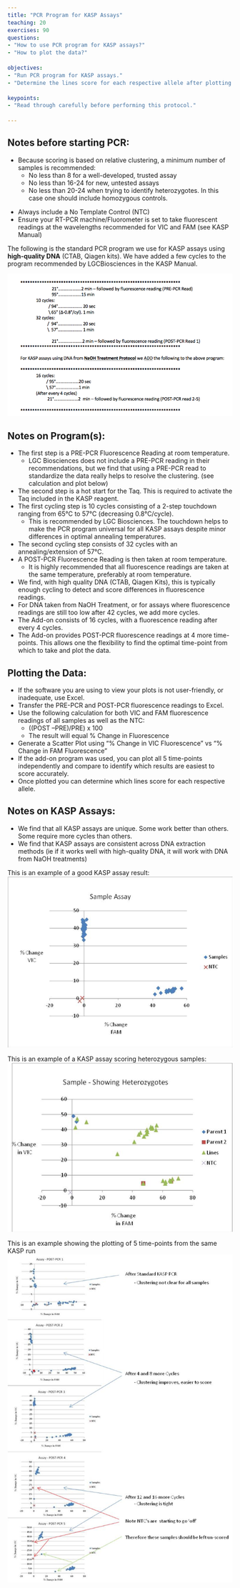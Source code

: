 ```yaml
---
title: "PCR Program for KASP Assays"
teaching: 20
exercises: 90
questions:
- "How to use PCR program for KASP assays?"
- "How to plot the data?"

objectives:
- "Run PCR program for KASP assays."
- "Determine the lines score for each respective allele after plotting your data." 

keypoints:
- "Read through carefully before performing this protocol."

---
```

## Notes before starting PCR:
* Because scoring is based on relative clustering, a minimum number of samples is recommended:
  -	No less than 8 for a well-developed, trusted assay
  -	No less than 16-24 for new, untested assays
  -	No less than 20-24 when trying to identify heterozygotes.  In this case one should include homozygous controls.
-	Always include a No Template Control (NTC)
-	Ensure your RT-PCR machine/Fluorometer is set to take fluorescent readings at the wavelengths recommended for VIC and FAM (see KASP Manual)

The following is the standard PCR program we use for KASP assays using **high-quality DNA** (CTAB, Qiagen kits).   We have added a few cycles to the program recommended by LGCBiosciences in the KASP Manual.

![Screenshot of main code listing](../fig/KASP-PCR-Protocol-1.png)


## Notes on Program(s):
* The first step is a PRE-PCR Fluorescence Reading at room temperature.
  - LGC Biosciences does not include a PRE-PCR reading in their recommendations, but we find that using a PRE-PCR read to standardize the data really helps to resolve the clustering. (see calculation and plot below) 
* The second step is a hot start for the Taq.  This is required to activate the Taq included in the KASP reagent.
* The first cycling step is 10 cycles consisting of a 2-step touchdown ranging from 65°C to 57°C (decreasing 0.8°C/cycle).
  - This is recommended by LGC Biosciences.  The touchdown helps to make the PCR program universal for all KASP assays despite minor differences in optimal annealing temperatures.
* The second cycling step consists of 32 cycles with an annealing/extension of 57°C.
* A POST-PCR Fluorescence Reading is then taken at room temperature.
  - It is highly recommended that all fluorescence readings are taken at the same temperature, preferably at room temperature.
* We find, with high quality DNA (CTAB, Qiagen Kits), this is typically enough cycling to detect and score differences in fluorescence readings.  
* For DNA taken from NaOH Treatment, or for assays where fluorescence readings are still too low after 42 cycles, we add more cycles. 
* The Add-on consists of 16 cycles, with a fluorescence reading after every 4 cycles.
* The Add-on provides POST-PCR fluorescence readings at 4 more time-points.   This allows one the flexibility to find the optimal time-point from which to take and plot the data. 

## Plotting the Data:
* If the software you are using to view your plots is not user-friendly, or inadequate, use Excel.
* Transfer the PRE-PCR and POST-PCR fluorescence readings to Excel.
* Use the following calculation for both VIC and FAM fluorescence readings of all samples as well as the NTC:
  - ((POST –PRE)/PRE) x 100
  - The result will equal % Change in Fluorescence
* Generate a Scatter Plot using “% Change in VIC Fluorescence” vs “% Change in FAM Fluorescence”
* If the add-on program was used, you can plot all 5 time-points independently and compare to identify which results are easiest to score accurately.
* Once plotted you can determine which lines score for each respective allele.

## Notes on KASP Assays:
* We find that all KASP assays are unique.  Some work better than others.  Some require more cycles than others.  
* We find that KASP assays are consistent across DNA extraction methods (ie if it works well with high-quality DNA, it will work with DNA from NaOH treatments)

This is an example of a good KASP assay result:
![Screenshot of main code listing](../fig/KASP-PCR-Protocol-2.png)

This is an example of a KASP assay scoring heterozygous samples:
![Screenshot of main code listing](../fig/KASP-PCR-Protocol-3.png)

This is an example showing the plotting of 5 time-points from the same KASP run
![Screenshot of main code listing](../fig/KASP-PCR-Protocol-4.png)
